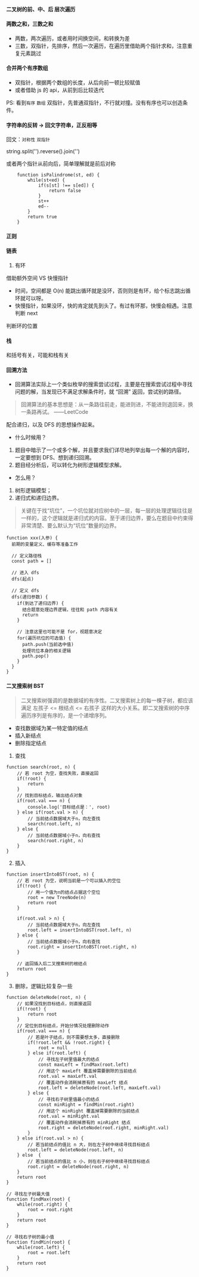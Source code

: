 #### 二叉树的前、中、后 层次遍历

#### 两数之和，三数之和

- 两数，两次遍历，或者用时间换空间，和转换为差
- 三数，双指针，先排序，然后一次遍历，在遍历里借助两个指针求和，注意重复元素跳过

#### 合并两个有序数组

- 双指针，根据两个数组的长度，从后向前一顿比较赋值
- 或者借助 js 的 api，从前到后比较迭代

PS: 看到`有序` `数组` 双指针，先普通双指针，不行就对撞。没有有序也可以创造条件。

#### 字符串的反转 -> 回文字符串，正反相等

回文：`对称性` `双指针`

string.split('').reverse().join('')

或者两个指针从前向后，简单理解就是前后对称

```
    function isPalindrome(st, ed) {
        while(st<ed) {
            if(s[st] !== s[ed]) {
                return false
            }
            st++
            ed--
        }
        return true
    }

```

#### 正则

#### 链表

1. 有环

借助额外空间 VS 快慢指针

- 时间，空间都是 O(n) 能跳出循环就是没环，否则则是有环，给个标志跳出循环就可以呀。
- 快慢指针，如果没环，快的肯定就先到头了。有过有环那，快慢会相遇。注意判断 next

判断环的位置

#### 栈

和括号有关，可能和栈有关

#### 回溯方法

- 回溯算法实际上一个类似枚举的搜索尝试过程，主要是在搜索尝试过程中寻找问题的解，当发现已不满足求解条件时，就 “回溯” 返回，尝试别的路径。

> 回溯算法的基本思想是：从一条路往前走，能进则进，不能进则退回来，换一条路再试。 ——LeetCode

配合递归，以及 DFS 的思想操作起来。

- 什么时候用？

1. 题目中暗示了一个或多个解，并且要求我们详尽地列举出每一个解的内容时，一定要想到 DFS、想到递归回溯。
2. 题目经分析后，可以转化为树形逻辑模型求解。

- 怎么用？

1. 树形逻辑模型；
2. 递归式和递归边界。

> 关键在于找“坑位”，一个坑位就对应树中的一层，每一层的处理逻辑往往是一样的，这个逻辑就是递归式的内容。至于递归边界，要么在题目中约束得非常清楚、要么默认为“坑位”数量的边界。

```
function xxx(入参) {
  前期的变量定义、缓存等准备工作

  // 定义路径栈
  const path = []

  // 进入 dfs
  dfs(起点)

  // 定义 dfs
  dfs(递归参数) {
    if(到达了递归边界) {
      结合题意处理边界逻辑，往往和 path 内容有关
      return
    }

    // 注意这里也可能不是 for，视题意决定
    for(遍历坑位的可选值) {
      path.push(当前选中值)
      处理坑位本身的相关逻辑
      path.pop()
    }
  }
}
```

#### 二叉搜索树 BST

> 二叉搜索树强调的是数据域的有序性。二叉搜索树上的每一棵子树，都应该满足 左孩子 <= 根结点 <= 右孩子 这样的大小关系。即二叉搜索树的中序遍历序列是有序的，是一个递增序列。

- 查找数据域为某一特定值的结点
- 插入新结点
- 删除指定结点

1. 查找

```
function search(root, n) {
    // 若 root 为空，查找失败，直接返回
    if(!root) {
        return
    }
    // 找到目标结点，输出结点对象
    if(root.val === n) {
        console.log('目标结点是：', root)
    } else if(root.val > n) {
        // 当前结点数据域大于n，向左查找
        search(root.left, n)
    } else {
        // 当前结点数据域小于n，向右查找
        search(root.right, n)
    }
}
```

2. 插入

```
function insertIntoBST(root, n) {
    // 若 root 为空，说明当前是一个可以插入的空位
    if(!root) {
        // 用一个值为n的结点占据这个空位
        root = new TreeNode(n)
        return root
    }

    if(root.val > n) {
        // 当前结点数据域大于n，向左查找
        root.left = insertIntoBST(root.left, n)
    } else {
        // 当前结点数据域小于n，向右查找
        root.right = insertIntoBST(root.right, n)
    }

    // 返回插入后二叉搜索树的根结点
    return root
}
```

3. 删除，逻辑比较复杂一些

```
function deleteNode(root, n) {
    // 如果没找到目标结点，则直接返回
    if(!root) {
        return root
    }
    // 定位到目标结点，开始分情况处理删除动作
    if(root.val === n) {
        // 若是叶子结点，则不需要想太多，直接删除
        if(!root.left && !root.right) {
            root = null
        } else if(root.left) {
            // 寻找左子树里值最大的结点
            const maxLeft = findMax(root.left)
            // 用这个 maxLeft 覆盖掉需要删除的当前结点
            root.val = maxLeft.val
            // 覆盖动作会消耗掉原有的 maxLeft 结点
            root.left = deleteNode(root.left, maxLeft.val)
        } else {
            // 寻找右子树里值最小的结点
            const minRight = findMin(root.right)
            // 用这个 minRight 覆盖掉需要删除的当前结点
            root.val = minRight.val
            // 覆盖动作会消耗掉原有的 minRight 结点
            root.right = deleteNode(root.right, minRight.val)
        }
    } else if(root.val > n) {
        // 若当前结点的值比 n 大，则在左子树中继续寻找目标结点
        root.left = deleteNode(root.left, n)
    } else  {
        // 若当前结点的值比 n 小，则在右子树中继续寻找目标结点
        root.right = deleteNode(root.right, n)
    }
    return root
}

// 寻找左子树最大值
function findMax(root) {
    while(root.right) {
        root = root.right
    }
    return root
}

// 寻找右子树的最小值
function findMin(root) {
    while(root.left) {
        root = root.left
    }
    return root
}
```
